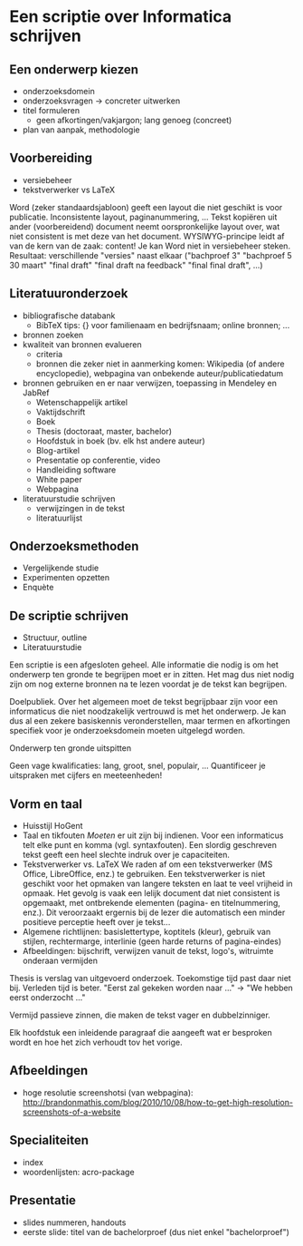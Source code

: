 # Een scriptie over Informatica schrijven

## Een onderwerp kiezen

- onderzoeksdomein
- onderzoeksvragen -> concreter uitwerken
- titel formuleren
  - geen afkortingen/vakjargon; lang genoeg (concreet)
- plan van aanpak, methodologie

## Voorbereiding

- versiebeheer
- tekstverwerker vs LaTeX

Word (zeker standaardsjabloon) geeft een layout die niet geschikt is voor publicatie. Inconsistente layout, paginanummering, ... Tekst kopiëren uit ander (voorbereidend) document neemt oorspronkelijke layout over, wat niet consistent is met deze van het document. WYSIWYG-principe leidt af van de kern van de zaak: content! Je kan Word niet in versiebeheer steken. Resultaat: verschillende "versies" naast elkaar ("bachproef 3" "bachproef 5 30 maart" "final draft" "final draft na feedback" "final final draft", ...)

## Literatuuronderzoek

- bibliografische databank
    - BibTeX tips: {} voor familienaam en bedrijfsnaam; online bronnen; ...
- bronnen zoeken
- kwaliteit van bronnen evalueren
  - criteria
  - bronnen die zeker niet in aanmerking komen: Wikipedia (of andere encyclopedie), webpagina van onbekende auteur/publicatiedatum
- bronnen gebruiken en er naar verwijzen, toepassing in Mendeley en JabRef
  - Wetenschappelijk artikel
  - Vaktijdschrift
  - Boek
  - Thesis (doctoraat, master, bachelor)
  - Hoofdstuk in boek (bv. elk hst andere auteur)
  - Blog-artikel
  - Presentatie op conferentie, video
  - Handleiding software
  - White paper
  - Webpagina
- literatuurstudie schrijven
  - verwijzingen in de tekst
  - literatuurlijst

## Onderzoeksmethoden

- Vergelijkende studie
- Experimenten opzetten
- Enquète

## De scriptie schrijven

- Structuur, outline
- Literatuurstudie

Een scriptie is een afgesloten geheel. Alle informatie die nodig is om het onderwerp ten gronde te begrijpen moet er in zitten. Het mag dus niet nodig zijn om nog externe bronnen na te lezen voordat je de tekst kan begrijpen.

Doelpubliek. Over het algemeen moet de tekst begrijpbaar zijn voor een informaticus die niet noodzakelijk vertrouwd is met het onderwerp. Je kan dus al een zekere basiskennis veronderstellen, maar termen en afkortingen specifiek voor je onderzoeksdomein moeten uitgelegd worden.

Onderwerp ten gronde uitspitten

Geen vage kwalificaties: lang, groot, snel, populair, ... Quantificeer je uitspraken met cijfers en meeteenheden!

## Vorm en taal

- Huisstijl HoGent
- Taal en tikfouten
  *Moeten* er uit zijn bij indienen. Voor een informaticus telt elke punt en komma (vgl. syntaxfouten). Een slordig geschreven tekst geeft een heel slechte indruk over je capaciteiten.
- Tekstverwerker vs. LaTeX
  We raden af om een tekstverwerker (MS Office, LibreOffice, enz.) te gebruiken. Een tekstverwerker is niet geschikt voor het opmaken van langere teksten en laat te veel vrijheid in opmaak. Het gevolg is vaak een lelijk document dat niet consistent is opgemaakt, met ontbrekende elementen (pagina- en titelnummering, enz.). Dit veroorzaakt ergernis bij de lezer die automatisch een minder positieve perceptie heeft over je tekst...
- Algemene richtlijnen: basislettertype, koptitels (kleur), gebruik van stijlen, rechtermarge, interlinie (geen harde returns of pagina-eindes)
- Afbeeldingen: bijschrift, verwijzen vanuit de tekst, logo's, witruimte onderaan vermijden

Thesis is verslag van uitgevoerd onderzoek. Toekomstige tijd past daar niet bij. Verleden tijd is beter. "Eerst zal gekeken worden naar ..." -> "We hebben eerst onderzocht ..."

Vermijd passieve zinnen, die maken de tekst vager en dubbelzinniger.

Elk hoofdstuk een inleidende paragraaf die aangeeft wat er besproken wordt en hoe het zich verhoudt tov het vorige.

## Afbeeldingen

- hoge resolutie screenshotsi (van webpagina): http://brandonmathis.com/blog/2010/10/08/how-to-get-high-resolution-screenshots-of-a-website

## Specialiteiten

- index
- woordenlijsten: acro-package

## Presentatie

- slides nummeren, handouts
- eerste slide: titel van de bachelorproef (dus niet enkel "bachelorproef")

